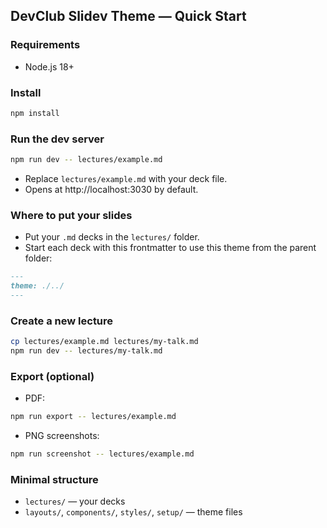 ## DevClub Slidev Theme — Quick Start

### Requirements
- Node.js 18+

### Install
```bash
npm install
```

### Run the dev server
```bash
npm run dev -- lectures/example.md
```
- Replace `lectures/example.md` with your deck file.
- Opens at http://localhost:3030 by default.

### Where to put your slides
- Put your `.md` decks in the `lectures/` folder.
- Start each deck with this frontmatter to use this theme from the parent folder:

```md
---
theme: ./../
---
```

### Create a new lecture
```bash
cp lectures/example.md lectures/my-talk.md
npm run dev -- lectures/my-talk.md
```

### Export (optional)
- PDF:
```bash
npm run export -- lectures/example.md
```
- PNG screenshots:
```bash
npm run screenshot -- lectures/example.md
```

### Minimal structure
- `lectures/` — your decks
- `layouts/`, `components/`, `styles/`, `setup/` — theme files
